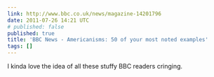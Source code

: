 ```yaml
---
link: http://www.bbc.co.uk/news/magazine-14201796
date: 2011-07-26 14:21 UTC
# published: false
published: true
title: 'BBC News - Americanisms: 50 of your most noted examples'
tags: []
---
```


I kinda love the idea of all these stuffy BBC readers cringing.
